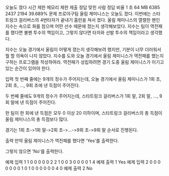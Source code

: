 오늘도 졌다
시간 제한	메모리 제한	제출	정답	맞힌 사람	정답 비율
1 초	64 MB	6385	2437	2194	39.689%
문제
프로야구팀 울림 제미니스는 오늘도 졌다. 이번에는 스타트링크 걸리버스의 4번타자가 끝내기 홈런을 쳐서 졌다. 울림 제미니스의 열렬한 팬인 지수는 속으로 화를 참으며 어떤 선수 때문에 졌는지 생각해보았다. 지수는 팀이 역전패를 했다면 불펜 투수의 책임이고, 그렇지 않다면 타자와 선발 투수의 책임이라고 생각했다.

지수는 오늘 경기에서 울림이 어떻게 졌는지 생각해보려 했지만, 기분이 너무 더러워서 뭘 할 의욕이 나지 않았다. 지수를 도와 오늘 경기에서 울림 제미니스가 역전패를 했는지 구하는 프로그램을 작성하여라. 역전패가 성립하려면 경기 도중 울림 제미니스가 이기고 있는 순간이 있어야 한다.

입력
첫 번째 줄에는 9개의 정수가 주어지는데, 오늘 경기에서 울림 제미니스가 1회 초, 2회 초, ..., 9회 초에 낸 득점이 주어진다.

두 번째 줄에도 9개의 정수가 주어지는데, 스타트링크 걸리버스가 1회 말, 2회 말, ..., 9회 말에 낸 득점이 주어진다.

한 팀이 한 회에 낸 득점은 모두 0 이상 20 이하이며, 스타트링크 걸리버스의 총 득점이 울림 제미니스의 총 득점보다 많다.

경기는 1회 초->1회 말->2회 초->...->9회 초->9회 말 순서로 진행된다.

출력
만약 울림 제미니스가 역전패를 했다면 'Yes'를 출력한다.

그렇지 않으면 'No'를 출력한다.

예제 입력 1 
1 0 0 0 0 0 2 2 1
0 0 3 0 0 0 0 1 4
예제 출력 1 
Yes
예제 입력 2 
0 0 0 0 0 0 0 1 0
1 0 0 0 0 0 0 4 0
예제 출력 2 
No